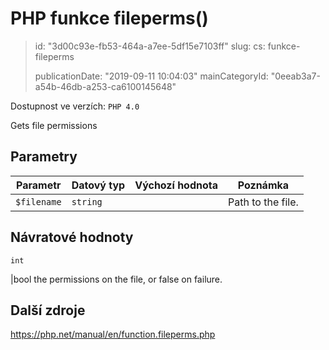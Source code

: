 PHP funkce fileperms()
======================

> id: "3d00c93e-fb53-464a-a7ee-5df15e7103ff"
> slug:
> 	cs: funkce-fileperms
> 
> publicationDate: "2019-09-11 10:04:03"
> mainCategoryId: "0eeab3a7-a54b-46db-a253-ca6100145648"

Dostupnost ve verzích: `PHP 4.0`

Gets file permissions


Parametry
--------------

| Parametr | Datový typ | Výchozí hodnota | Poznámka |
|-----|-----|-----|-----|
| `$filename` | `string` |  | Path to the file. |


Návratové hodnoty
----------------

`int`

|bool the permissions on the file, or false on failure.

Další zdroje
------------

https://php.net/manual/en/function.fileperms.php
